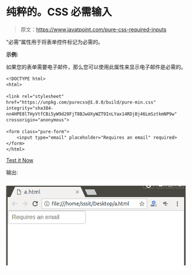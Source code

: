 # 纯粹的。CSS 必需输入

> 原文：<https://www.javatpoint.com/pure-css-required-inputs>

“必需”属性用于将表单控件标记为必需的。

**示例:**

如果您的表单需要电子邮件，那么您可以使用此属性来显示电子邮件是必需的。

```
<!DOCTYPE html>
<html>

<link rel="stylesheet" 
href="https://unpkg.com/purecss@1.0.0/build/pure-min.css" 
integrity="sha384-nn4HPE8lTHyVtfCBi5yW9d20FjT8BJwUXyWZT9InLYax14RDjBj46LmSztkmNP9w" 
crossorigin="anonymous">

<form class="pure-form">
    <input type="email" placeholder="Requires an email" required>
</form>
</html>

```

[Test it Now](https://www.javatpoint.com/oprweb/test.jsp?filename=purecssinputs1)

输出:

![PureCSS Inputs 1](img/791143259ef780e3afc3efc9672f8324.png)